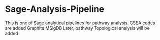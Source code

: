 Sage-Analysis-Pipeline
======================
This is one of Sage analytical pipelines for pathway analysis.
GSEA codes are added
Graphite
MSigDB
Later, pathway Topological analysis will be added
